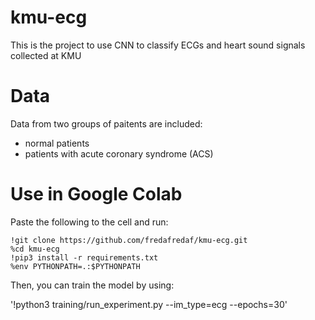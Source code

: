 # kmu-ecg

This is the project to use CNN to classify ECGs and heart sound signals collected at KMU

# Data
Data from two groups of paitents are included:

- normal patients
- patients with acute coronary syndrome (ACS)

# Use in Google Colab

Paste the following to the cell and run:

```
!git clone https://github.com/fredafredaf/kmu-ecg.git
%cd kmu-ecg
!pip3 install -r requirements.txt
%env PYTHONPATH=.:$PYTHONPATH

```
Then, you can train the model by using:

'!python3 training/run_experiment.py --im_type=ecg --epochs=30'
  
 


